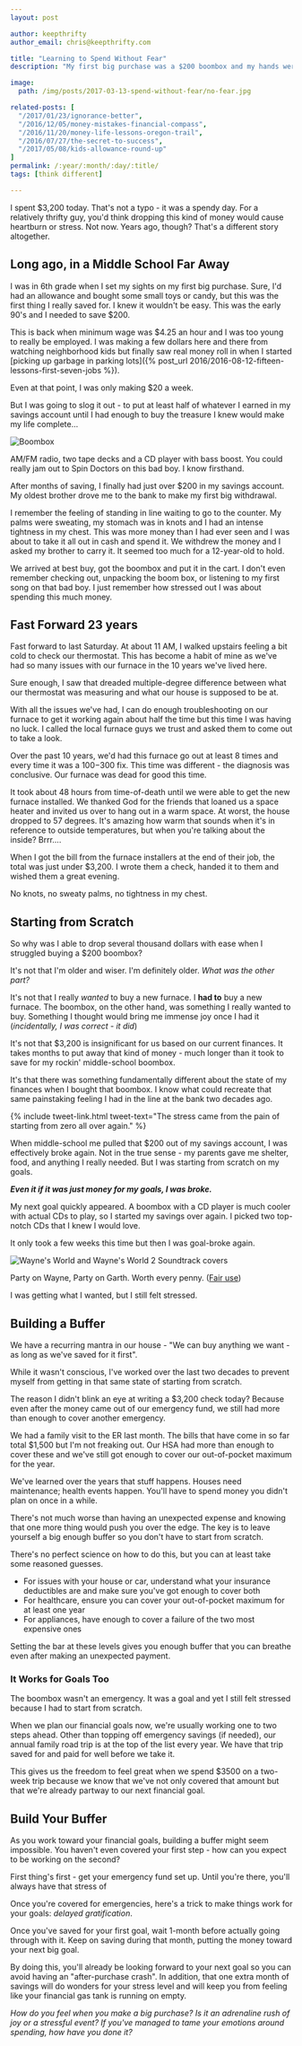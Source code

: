 ```yaml
---
layout: post

author: keepthrifty
author_email: chris@keepthrifty.com

title: "Learning to Spend Without Fear"
description: "My first big purchase was a $200 boombox and my hands were shaking when we went to the bank. Somehow I got over this feeling and learned how to spend without fear."

image:
  path: /img/posts/2017-03-13-spend-without-fear/no-fear.jpg

related-posts: [
  "/2017/01/23/ignorance-better",
  "/2016/12/05/money-mistakes-financial-compass",
  "/2016/11/20/money-life-lessons-oregon-trail",
  "/2016/07/27/the-secret-to-success",
  "/2017/05/08/kids-allowance-round-up"
]
permalink: /:year/:month/:day/:title/
tags: [think different]

---
```


I spent $3,200 today. That's not a typo - it was a spendy day. For a relatively thrifty guy, you'd think dropping this kind of money would cause heartburn or stress. Not now. Years ago, though? That's a different story altogether.

## Long ago, in a Middle School Far Away

I was in 6th grade when I set my sights on my first big purchase. Sure, I'd had an allowance and bought some small toys or candy, but this was the first thing I really saved for. I knew it wouldn't be easy. This was the early 90's and I needed to save $200.

This is back when minimum wage was $4.25 an hour and I was too young to really be employed. I was making a few dollars here and there from watching neighborhood kids but finally saw real money roll in when I started [picking up garbage in parking lots]({% post_url 2016/2016-08-12-fifteen-lessons-first-seven-jobs %}).

Even at that point, I was only making $20 a week.

But I was going to slog it out - to put at least half of whatever I earned in my savings account until I had enough to buy the treasure I knew would make my life complete...

![Boombox]({{site.url}}/img/posts/2017-03-13-spend-without-fear/boombox.jpg)

<div class="image-caption">AM/FM radio, two tape decks and a CD player with bass boost. You could really jam out to Spin Doctors on this bad boy. I know firsthand.</div>

After months of saving, I finally had just over $200 in my savings account. My oldest brother drove me to the bank to make my first big withdrawal.

I remember the feeling of standing in line waiting to go to the counter. My palms were sweating, my stomach was in knots and I had an intense tightness in my chest. This was more money than I had ever seen and I was about to take it all out in cash and spend it. We withdrew the money and I asked my brother to carry it. It seemed too much for a 12-year-old to hold.

We arrived at best buy, got the boombox and put it in the cart. I don't even remember checking out, unpacking the boom box, or listening to my first song on that bad boy. I just remember how stressed out I was about spending this much money.

## Fast Forward 23 years

Fast forward to last Saturday. At about 11 AM, I walked upstairs feeling a bit cold to check our thermostat. This has become a habit of mine as we've had so many issues with our furnace in the 10 years we've lived here.

Sure enough, I saw that dreaded multiple-degree difference between what our thermostat was measuring and what our house is supposed to be at.

With all the issues we've had, I can do enough troubleshooting on our furnace to get it working again about half the time but this time I was having no luck. I called the local furnace guys we trust and asked them to come out to take a look.

Over the past 10 years, we'd had this furnace go out at least 8 times and every time it was a $100-$300 fix. This time was different - the diagnosis was conclusive. Our furnace was dead for good this time.

It took about 48 hours from time-of-death until we were able to get the new furnace installed. We thanked God for the friends that loaned us a space heater and invited us over to hang out in a warm space. At worst, the house dropped to 57 degrees. It's amazing how warm that sounds when it's in reference to outside temperatures, but when you're talking about the inside? Brrr....

When I got the bill from the furnace installers at the end of their job, the total was just under $3,200. I wrote them a check, handed it to them and wished them a great evening.

No knots, no sweaty palms, no tightness in my chest.

## Starting from Scratch

So why was I able to drop several thousand dollars with ease when I struggled buying a $200 boombox?

It's not that I'm older and wiser. I'm definitely older. _What was the other part?_

It's not that I really _wanted_ to buy a new furnace. I __had to__ buy a new furnace. The boombox, on the other hand, was something I really wanted to buy. Something I thought would bring me immense joy once I had it (_incidentally, I was correct - it did_)

It's not that $3,200 is insignificant for us based on our current finances. It takes months to put away that kind of money - much longer than it took to save for my rockin' middle-school boombox.

It's that there was something fundamentally different about the state of my finances when I bought that boombox. I know what could recreate that same painstaking feeling I had in the line at the bank two decades ago.

{% include tweet-link.html tweet-text="The stress came from the pain of starting from zero all over again." %}

When middle-school me pulled that $200 out of my savings account, I was effectively broke again. Not in the true sense - my parents gave me shelter, food, and anything I really needed. But I was starting from scratch on my goals.

___Even it if it was just money for my goals, I was broke.___

My next goal quickly appeared. A boombox with a CD player is much cooler with actual CDs to play, so I started my savings over again. I picked two top-notch CDs that I knew I would love.

It only took a few weeks this time but then I was goal-broke again.

![Wayne's World and Wayne's World 2 Soundtrack covers]({{site.url}}/img/posts/2017-03-13-spend-without-fear/waynes-world-soundtracks.jpg)

<div class="image-caption">Party on Wayne, Party on Garth. Worth every penny. (<a href="//en.wikipedia.org/wiki/File:Wayne%27s_World_Soundtrack.jpg" title="Fair use of copyrighted material in the context of Wayne's World (soundtrack)">Fair</a><a href="//en.wikipedia.org/wiki/File:Wayne%27sWorld2Soundtrack.jpg" title="This image is of a cover of an audio recording, and the copyright for it is most likely owned by either the publisher of the work or the artist(s) which produced the recording or cover artwork in question."> use</a>)</div>

I was getting what I wanted, but I still felt stressed.

## Building a Buffer

We have a recurring mantra in our house - "We can buy anything we want - as long as we've saved for it first".

While it wasn't conscious, I've worked over the last two decades to prevent myself from getting in that same state of starting from scratch.

The reason I didn't blink an eye at writing a $3,200 check today? Because even after the money came out of our emergency fund, we still had more than enough to cover another emergency.

We had a family visit to the ER last month. The bills that have come in so far total $1,500 but I'm not freaking out. Our HSA had more than enough to cover these and we've still got enough to cover our out-of-pocket maximum for the year.

We've learned over the years that stuff happens. Houses need maintenance; health events happen. You'll have to spend money you didn't plan on once in a while.

There's not much worse than having an unexpected expense and knowing that one more thing would push you over the edge. The key is to leave yourself a big enough buffer so you don't have to start from scratch.

There's no perfect science on how to do this, but you can at least take some reasoned guesses.
- For issues with your house or car, understand what your insurance deductibles are and make sure you've got enough to cover both
- For healthcare, ensure you can cover your out-of-pocket maximum for at least one year
- For appliances, have enough to cover a failure of the two most expensive ones

Setting the bar at these levels gives you enough buffer that you can breathe even after making an unexpected payment.

### It Works for Goals Too

The boombox wasn't an emergency. It was a goal and yet I still felt stressed because I had to start from scratch.

When we plan our financial goals now, we're usually working one to two steps ahead. Other than topping off emergency savings (if needed), our annual family road trip is at the top of the list every year. We have that trip saved for and paid for well before we take it.

This gives us the freedom to feel great when we spend $3500 on a two-week trip because we know that we've not only covered that amount but that we're already partway to our next financial goal.

## Build Your Buffer

As you work toward your financial goals, building a buffer might seem impossible. You haven't even covered your first step - how can you expect to be working on the second?

First thing's first - get your emergency fund set up. Until you're there, you'll always have that stress of

Once you're covered for emergencies, here's a trick to make things work for your goals: _delayed gratification_.

Once you've saved for your first goal, wait 1-month before actually going through with it. Keep on saving during that month, putting the money toward your next big goal.

By doing this, you'll already be looking forward to your next goal so you can avoid having an "after-purchase crash". In addition, that one extra month of savings will do wonders for your stress level and will keep you from feeling like your financial gas tank is running on empty.

_How do you feel when you make a big purchase? Is it an adrenaline rush of joy or a stressful event? If you've managed to tame your emotions around spending, how have you done it?_
